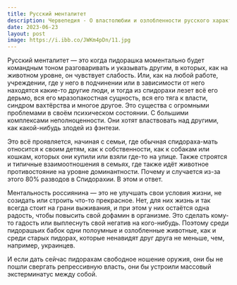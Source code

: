 ```yaml
---
title: Русский менталитет
description: Червепедия - О властолюбии и озлобленности русского характера.
date: 2023-06-23
layout: post
image: https://i.ibb.co/JWKm4pDn/11.jpg
---
```


<p>Русский менталитет — это когда пидорашка моментально будет командным тоном разговаривать и указывать другим, в которых, как на животном уровне, он чувствует слабость. Или, как на любой работе, учреждении, где у него в подчинении или в зависимости от него находятся какие-то другие люди, и тогда из спидорахи лезет всё его дерьмо, вся его мразопакостная сущность, вся его тяга к власти, синдром вахтёрства и многое другое. Это существа с огромными проблемами в своём психическом состоянии. С большими комплексами неполноценности. Они хотят властвовать над другими, как какой-нибудь злодей из фэнтези.</p>

<p>Это всё проявляется, начиная с семьи, где обычная спидораха-мать относится к своим детям, как к собственности, как к собакам или кошкам, которых они купили или взяли где-то на улице. Также строятся и типичные взаимоотношения в семьях, где также идёт животное противостояние на уровне доминантности. Почему и случается из-за этого 80% разводов в Спидорахии. В этом и ответ.</p>

<p>Ментальность россиянина — это не улучшать свои условия жизни, не созидать или строить что-то прекрасное. Нет, для них жизнь и так всегда стоит на грани выживания, и при этом у них остаётся одна радость, чтобы повысить свой дофамин в организме. Это сделать кому-то гадость или выплеснуть свой негатив на кого-нибудь. Поэтому среди пидорашьих бабок одни полоумные и озлобленные животные, как и среди старых пидорах, которые ненавидят друг друга не меньше, чем, например, украинцев.</p>

<p>И если дать сейчас пидорахам свободное ношение оружия, они бы не пошли свергать репрессивную власть, они бы устроили массовый экстерминатус между собой.</p>